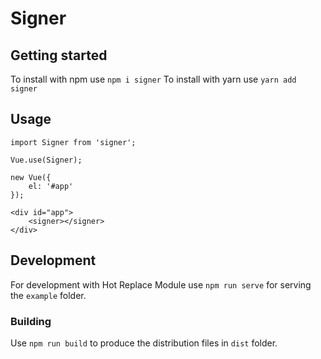 # Signer

## Getting started
To install with npm use `npm i signer`
To install with yarn use `yarn add signer`

## Usage
```
import Signer from 'signer';

Vue.use(Signer);

new Vue({
    el: '#app'
});
```

```
<div id="app">
    <signer></signer>
</div>
```

## Development
For development with Hot Replace Module use `npm run serve` for serving the `example` folder.

### Building
Use `npm run build` to produce the distribution files in `dist` folder.